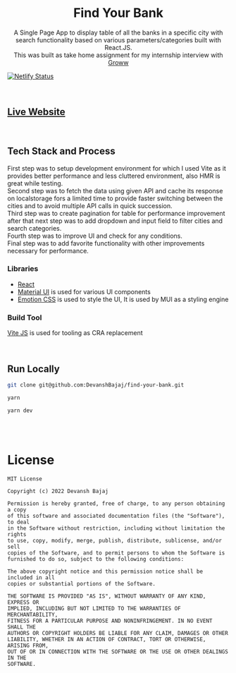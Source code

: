 <h1 align="center">Find Your Bank</h1>

<p align="center">A Single Page App to display table of all the banks in a specific city with search functionality based on various parameters/categories built with React.JS.
</br>This was built as take home assignment for my internship interview with <a href="https://groww.in/">Groww</a></p>

[![Netlify Status](https://api.netlify.com/api/v1/badges/d48bb71b-8d75-4d54-9e46-debed9601e55/deploy-status)](https://app.netlify.com/sites/bankls/deploys)

</br>

## [Live Website](https://bankls.netlify.app/)

</br>

## Tech Stack and Process

First step was to setup development environment for which I used Vite as it provides better performance and less cluttered environment, also HMR is great while testing.</br>
Second step was to fetch the data using given API and cache its response on localstorage fors a limited time to provide faster switching between the cities and to avoid multiple API calls in quick succession.</br>
Third step was to create pagination for table for performance improvement after that next step was to add dropdown and input field to filter cities and search categories.</br>
Fourth step was to improve UI and check for any conditions.</br>
Final step was to add favorite functionality with other improvements necessary for performance.

### Libraries

- [React](https://reactjs.org/)
- [Material UI](https://mui.com/) is used for various UI components
- [Emotion CSS](https://emotion.sh/docs/introduction) is used to style the UI, It is used by MUI as a styling engine

### Build Tool

[Vite JS](https://vitejs.dev/) is used for tooling as CRA replacement

</br>

## Run Locally

```sh
git clone git@github.com:DevanshBajaj/find-your-bank.git

yarn

yarn dev
```

</br>
</br>

# License

```
MIT License

Copyright (c) 2022 Devansh Bajaj

Permission is hereby granted, free of charge, to any person obtaining a copy
of this software and associated documentation files (the "Software"), to deal
in the Software without restriction, including without limitation the rights
to use, copy, modify, merge, publish, distribute, sublicense, and/or sell
copies of the Software, and to permit persons to whom the Software is
furnished to do so, subject to the following conditions:

The above copyright notice and this permission notice shall be included in all
copies or substantial portions of the Software.

THE SOFTWARE IS PROVIDED "AS IS", WITHOUT WARRANTY OF ANY KIND, EXPRESS OR
IMPLIED, INCLUDING BUT NOT LIMITED TO THE WARRANTIES OF MERCHANTABILITY,
FITNESS FOR A PARTICULAR PURPOSE AND NONINFRINGEMENT. IN NO EVENT SHALL THE
AUTHORS OR COPYRIGHT HOLDERS BE LIABLE FOR ANY CLAIM, DAMAGES OR OTHER
LIABILITY, WHETHER IN AN ACTION OF CONTRACT, TORT OR OTHERWISE, ARISING FROM,
OUT OF OR IN CONNECTION WITH THE SOFTWARE OR THE USE OR OTHER DEALINGS IN THE
SOFTWARE.

```
